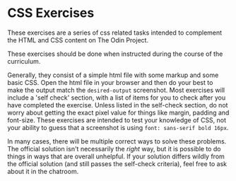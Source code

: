 # CSS Exercises

These exercises are a series of css related tasks intended to complement the HTML and CSS content on The Odin Project.

These exercises should be done when instructed during the course of the curriculum.

Generally, they consist of a simple html file with some markup and some basic CSS. Open the html file in your browser and then do your best to make the output match the `desired-output` screenshot. Most exercises will include a 'self check' section, with a list of items for you to check after you have completed the exercise. Unless listed in the self-check section, do not worry about getting the exact pixel value for things like margin, padding and font-size. These exercises are intended to test your knowledge of CSS, not your ability to guess that a screenshot is using `font: sans-serif bold 16px`.

In many cases, there will be multiple correct ways to solve these problems. The official solution isn't necessarily the _right_ way, but it is possible to do things in ways that are overall unhelpful. If your solution differs wildly from the official solution (and still passes the self-check criteria), feel free to ask about it in the chatroom.
